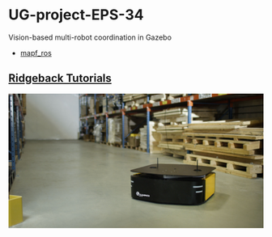 # UG-project-EPS-34
Vision-based multi-robot coordination in Gazebo
- [mapf_ros](https://github.com/speedzjy/mapf_ros/blob/main/README.md)
## [Ridgeback Tutorials](https://clearpathrobotics.com/assets/guides/melodic/ridgeback/index.html)
![Ridgeback](https://github.com/Shuteng-0608/UG-project-EPS-34/blob/main/pictures/ridgeback_banner.png)
